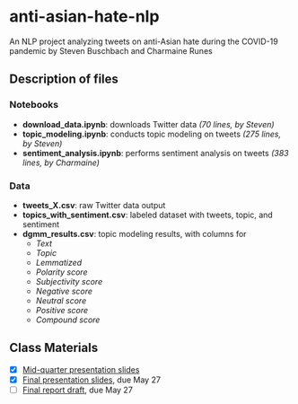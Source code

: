 # anti-asian-hate-nlp
An NLP project analyzing tweets on anti-Asian hate during the COVID-19 pandemic by Steven Buschbach and Charmaine Runes

## Description of files

### Notebooks
- __download_data.ipynb__: downloads Twitter data _(70 lines, by Steven)_
- __topic_modeling.ipynb__: conducts topic modeling on tweets _(275 lines, by Steven)_
- __sentiment_analysis.ipynb__: performs sentiment analysis on tweets _(383 lines, by Charmaine)_

### Data
- __tweets_X.csv__: raw Twitter data output
- __topics_with_sentiment.csv__: labeled dataset with tweets, topic, and sentiment
- __dgmm_results.csv__: topic modeling results, with columns for
  - _Text_
  - _Topic_
  - _Lemmatized_
  - _Polarity score_
  - _Subjectivity score_
  - _Negative score_
  - _Neutral score_   
  - _Positive score_
  - _Compound score_

## Class Materials
- [X] [Mid-quarter presentation slides](https://docs.google.com/presentation/d/1XQMMcjt1132tAUnJRjfUQbG2NmbmH2-_eFwjnHB6-pw/edit)
- [X] [Final presentation slides](https://docs.google.com/presentation/d/1uLgjHuyVoryP8ZOfdh_wjw4DtJTUvwH75LC5GKU0Vy0/edit#slide=id.p), due May 27
- [ ] [Final report draft](https://docs.google.com/document/d/1rdYTa3BSdl_dnB2gQnhVg2qx3LfrLGruWtqxtMOlf40/edit#), due May 27
